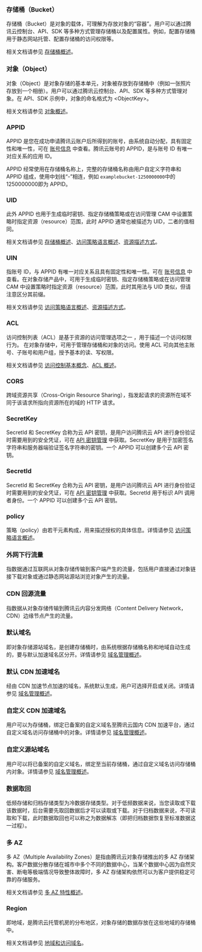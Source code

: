 
### 存储桶（Bucket）

存储桶（Bucket）是对象的载体，可理解为存放对象的“容器”。用户可以通过腾讯云控制台、API、SDK 等多种方式管理存储桶以及配置属性。例如，配置存储桶用于静态网站托管、配置存储桶的访问权限等。

相关文档请参见 [存储桶概述](https://intl.cloud.tencent.com/document/product/436/13312)。


### 对象（Object）

对象（Object）是对象存储的基本单元，对象被存放到存储桶中（例如一张照片存放到一个相册）。用户可以通过腾讯云控制台、API、SDK 等多种方式管理对象。在 API、SDK 示例中，对象的命名格式为 &lt;ObjectKey>。

相关文档请参见 [对象概述](https://intl.cloud.tencent.com/document/product/436/13324)。


### APPID

APPID 是您在成功申请腾讯云账户后所得到的账号，由系统自动分配，具有固定性和唯一性，可在 [账号信息](https://console.cloud.tencent.com/developer) 中查看。腾讯云账号的 APPID，是与账号 ID 有唯一对应关系的应用 ID。

APPID 经常使用在存储桶名称上，完整的存储桶名称由用户自定义字符串和 APPID 组成，使用中划线“-”相连，例如 `examplebucket-1250000000`中的1250000000即为 APPID。

### UID

此外 APPID 也用于生成临时密钥、指定存储桶策略或在访问管理 CAM 中设置策略时指定资源（resource）范围，此时 APPID 通常也被描述为 UID，二者的值相同。

相关文档请参见 [存储桶概述](https://intl.cloud.tencent.com/document/product/436/13312)、[访问策略语言概述](https://intl.cloud.tencent.com/document/product/436/18023)、[资源描述方式](https://intl.cloud.tencent.com/document/product/598/10606)。


### UIN

指账号 ID，与 APPID 有唯一对应关系且具有固定性和唯一性。可在 [账号信息](https://console.cloud.tencent.com/developer) 中查看。在对象存储产品中，可用于生成临时密钥、指定存储桶策略或在访问管理 CAM 中设置策略时指定资源（resource）范围，此时其用法与 UID 类似，但请注意区分其前缀。

相关文档请参见 [访问策略语言概述](https://intl.cloud.tencent.com/document/product/436/18023)、[资源描述方式](https://intl.cloud.tencent.com/document/product/598/10606)。

### ACL

访问控制列表（ACL）是基于资源的访问管理选项之一 ，用于描述一个访问权限行为。
在对象存储中，可用于管理存储桶和对象的访问。使用 ACL 可向其他主账号、子账号和用户组，授予基本的读、写权限。

相关文档请参见 [访问控制基本概念](https://intl.cloud.tencent.com/document/product/436/30581)、[ACL 概述](https://intl.cloud.tencent.com/document/product/436/30583)。

### CORS

跨域资源共享（Cross-Origin Resource Sharing），指发起请求的资源所在域不同于该请求所指向资源所在的域的 HTTP 请求。


### SecretKey

SecretId 和 SecretKey 合称为云 API 密钥，是用户访问腾讯云 API 进行身份验证时需要用到的安全凭证，可在 [API 密钥管理](https://console.cloud.tencent.com/cam/capi) 中获取。SecretKey 是用于加密签名字符串和服务器端验证签名字符串的密钥。一个 APPID 可以创建多个云 API 密钥。


### SecretId

SecretId 和 SecretKey 合称为云 API 密钥，是用户访问腾讯云 API 进行身份验证时需要用到的安全凭证，可在 [API 密钥管理](https://console.cloud.tencent.com/cam/capi) 中获取。SecretId 用于标识 API 调用者身份。一个 APPID 可以创建多个云 API 密钥。



### policy

策略（policy）由若干元素构成，用来描述授权的具体信息。详情请参见 [访问策略语言概述](https://intl.cloud.tencent.com/document/product/436/18023)。


### 外网下行流量

指数据通过互联网从对象存储传输到客户端产生的流量，包括用户直接通过对象链接下载对象或通过静态网站源站浏览对象产生的流量。

### CDN 回源流量
指数据从对象存储传输到腾讯云内容分发网络（Content Delivery Network，CDN）边缘节点产生的流量。


### 默认域名
即对象存储源站域名，是创建存储桶时，由系统根据存储桶名称和地域自动生成的，要与默认加速域名区分开。详情请参见 [域名管理概述](https://intl.cloud.tencent.com/document/product/436/18424)。


### 默认 CDN 加速域名

经由 CDN 加速节点加速的域名，系统默认生成，用户可选择开启或关闭。详情请参见 [域名管理概述](https://intl.cloud.tencent.com/document/product/436/18424)。


### 自定义 CDN 加速域名
用户可以为存储桶，绑定已备案的自定义域名至腾讯云国内 CDN 加速平台，通过自定义域名访问存储桶中的对象。详情请参见 [域名管理概述](https://intl.cloud.tencent.com/document/product/436/18424)。


### 自定义源站域名
用户可以将已备案的自定义域名，绑定至当前存储桶，通过自定义域名访问存储桶内对象。详情请参见 [域名管理概述](https://intl.cloud.tencent.com/document/product/436/18424)。


### 数据取回
低频存储和归档存储类型为冷数据存储类型。对于低频数据来说，当您读取或下载该数据时，后台需要先取回数据后才可以读取或下载。对于归档数据来说，不可读取和下载，此时数据取回也可以称之为数据解冻（即把归档数据恢复至标准数据这一过程）。


### 多 AZ

多 AZ（Multiple Availability Zones）是指由腾讯云对象存储推出的多 AZ 存储架构。客户数据分散存储在城市中多个不同的数据中心，当某个数据中心因为自然灾害、断电等极端情况导致整体故障时，多 AZ 存储架构依然可以为客户提供稳定可靠的存储服务。

相关文档请参见 [多 AZ 特性概述](https://intl.cloud.tencent.com/document/product/436/35208)。


### Region


即地域，是腾讯云托管机房的分布地区，对象存储的数据存放在这些地域的存储桶中。

相关文档请参见 [地域和访问域名](https://intl.cloud.tencent.com/document/product/436/6224)。



